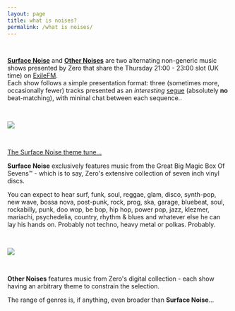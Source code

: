 ```yaml
---
layout: page
title: what is noises?
permalink: /what is noises/
---
```


&nbsp;

[**Surface Noise**](http://www.exilefm.com/programs/surface-noise-17) and [**Other Noises**](http://www.exilefm.com/programs/other-noises-18) are two alternating non-generic music shows presented by Zero that share the Thursday 21:00 - 23:00 slot (UK time) on [ExileFM](http://www.exilefm.com).  
Each show follows a simple presentation format: three (sometimes more, occasionally fewer) tracks presented as an *interesting* [segue](https://www.merriam-webster.com/words-at-play/segue-segway-commonly-confused) (absolutely **no** beat-matching), with mininal chat between each sequence..

&nbsp;

![](http://exilefm.com/upload/podcasts/photos/main/5a39caae5158a6.95243029_mini.jpg?_t=1531465974)

&nbsp;

[The Surface Noise theme tune...](https://www.youtube.com/watch?v=eaw0zRHCrOk)

**Surface Noise** exclusively features music from the Great Big Magic Box Of Sevens™ - which is to say, Zero's extensive collection of seven inch vinyl discs.

You can expect to hear surf, funk, soul, reggae, glam, disco, synth-pop, new wave, bossa nova, post-punk, rock, prog, ska, garage, bluebeat, soul, rockabilly, punk, doo wop, be bop, hip hop, power pop, jazz, klezmer, mariachi, psychedelia, country, rhythm & blues and whatever else he can lay his hands on. Probably not techno, heavy metal or polkas. Probably.

&nbsp;

![](http://exilefm.com/upload/podcasts/photos/main/5a14bfa72dcb25.53537551_mini.jpg?_t=1514155943)

&nbsp;

**Other Noises** features music from Zero's digital collection - each show having an arbitrary theme to constrain the selection.

The range of genres is, if anything, even broader than **Surface Noise**...